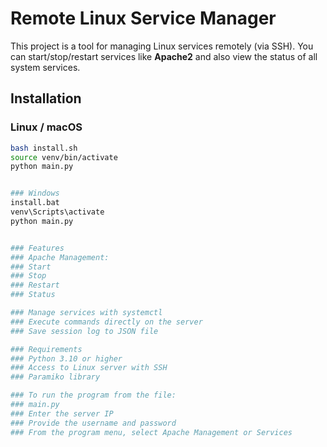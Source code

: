 # Remote Linux Service Manager
This project is a tool for managing Linux services remotely (via SSH).
You can start/stop/restart services like **Apache2** and also view the status of all system services.



## Installation

### Linux / macOS
```bash
bash install.sh
source venv/bin/activate
python main.py


### Windows
install.bat
venv\Scripts\activate
python main.py


### Features
### Apache Management:
### Start
### Stop
### Restart
### Status

### Manage services with systemctl
### Execute commands directly on the server
### Save session log to JSON file

### Requirements
### Python 3.10 or higher
### Access to Linux server with SSH
### Paramiko library

### To run the program from the file:
### main.py
### Enter the server IP
### Provide the username and password
### From the program menu, select Apache Management or Services